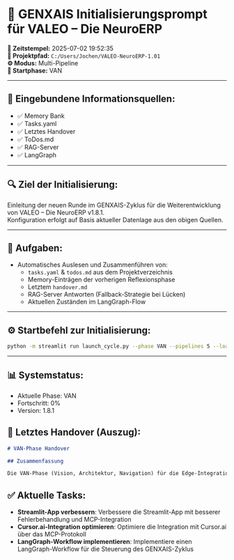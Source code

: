 # 🔁 GENXAIS Initialisierungsprompt für VALEO – Die NeuroERP

**📅 Zeitstempel:** 2025-07-02 19:52:35  
**📂 Projektpfad:** `C:/Users/Jochen/VALEO-NeuroERP-1.01`  
**⚙️ Modus:** Multi-Pipeline  
**🚀 Startphase:** VAN

---

## 📡 Eingebundene Informationsquellen:
- ✅ Memory Bank
- ✅ Tasks.yaml
- ✅ Letztes Handover
- ✅ ToDos.md
- ✅ RAG-Server
- ✅ LangGraph

---

## 🔍 Ziel der Initialisierung:
Einleitung der neuen Runde im GENXAIS-Zyklus für die Weiterentwicklung von VALEO – Die NeuroERP v1.8.1.  
Konfiguration erfolgt auf Basis aktueller Datenlage aus den obigen Quellen.  

---

## 🧠 Aufgaben:
- Automatisches Auslesen und Zusammenführen von:
  - `tasks.yaml` & `todos.md` aus dem Projektverzeichnis
  - Memory-Einträgen der vorherigen Reflexionsphase
  - Letztem `handover.md`
  - RAG-Server Antworten (Fallback-Strategie bei Lücken)
  - Aktuellen Zuständen im LangGraph-Flow

---

## ⚙️ Startbefehl zur Initialisierung:

```bash
python -m streamlit run launch_cycle.py --phase VAN --pipelines 5 --load_info memory,tasks.yaml,letztes,todos.md,rag-server,langgraph  --timeout 600
```

---

## 📊 Systemstatus:
- Aktuelle Phase: VAN
- Fortschritt: 0%
- Version: 1.8.1


## 📝 Letztes Handover (Auszug):
```markdown
# VAN-Phase Handover

## Zusammenfassung

Die VAN-Phase (Vision, Architektur, Navigation) für die Edge-Integration des VALEO-NeuroERP v1.8.1 wurde erfolgreich abgeschlossen. In dieser Phase wurden die Vision für die Edge-Integration definiert, die Architektur entworfen und die Navigation für die kom...
```

## ✅ Aktuelle Tasks:
- **Streamlit-App verbessern**: Verbessere die Streamlit-App mit besserer Fehlerbehandlung und MCP-Integration
- **Cursor.ai-Integration optimieren**: Optimiere die Integration mit Cursor.ai über das MCP-Protokoll
- **LangGraph-Workflow implementieren**: Implementiere einen LangGraph-Workflow für die Steuerung des GENXAIS-Zyklus

